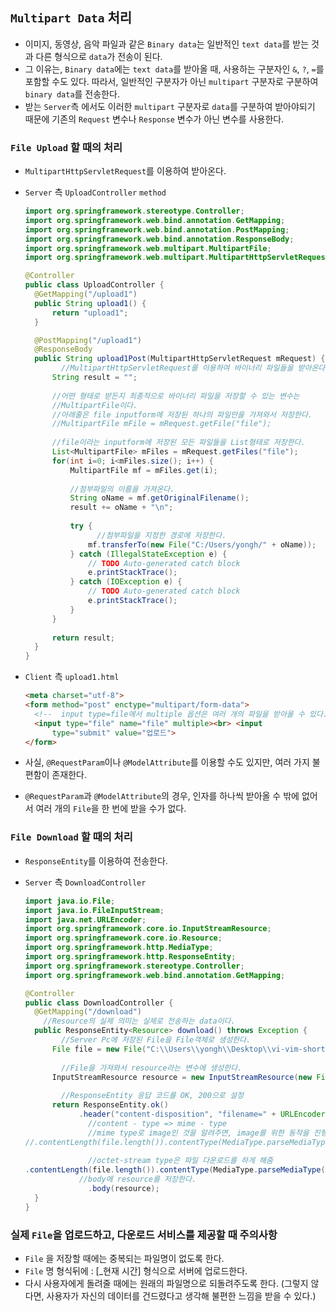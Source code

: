 ## `Multipart Data` 처리

- 이미지, 동영상, 음악 파일과 같은 `Binary data`는 일반적인 `text data`를 받는 것과 다른 형식으로 `data`가 전송이 된다.
- 그 이유는, `Binary data`에는 `text data`를 받아올 때, 사용하는 구분자인 `&`, `?`, `=`를 포함할 수도 있다. 따라서, 일반적인 구분자가 아닌 `multipart` 구분자로 구분하여 `binary data`를 전송한다.
- 받는 `Server`측 에서도 이러한 `multipart` 구분자로 `data`를 구분하여 받아야되기 때문에 기존의 `Request` 변수나 `Response` 변수가 아닌 변수를 사용한다.



### `File Upload` 할 때의 처리

- `MultipartHttpServletRequest`를 이용하여 받아온다.

- `Server` 측 `UploadController` `method`

  ```java
  import org.springframework.stereotype.Controller;
  import org.springframework.web.bind.annotation.GetMapping;
  import org.springframework.web.bind.annotation.PostMapping;
  import org.springframework.web.bind.annotation.ResponseBody;
  import org.springframework.web.multipart.MultipartFile;
  import org.springframework.web.multipart.MultipartHttpServletRequest;
  
  @Controller
  public class UploadController {
  	@GetMapping("/upload1")
  	public String upload1() {
  		return "upload1";
  	}
  
  	@PostMapping("/upload1")
  	@ResponseBody
  	public String upload1Post(MultipartHttpServletRequest mRequest) {
          //MultipartHttpServletRequest를 이용하여 바이너리 파일들을 받아온다.
  		String result = "";
  		
  		//어떤 형태로 받든지 최종적으로 바이너리 파일을 저장할 수 있는 변수는
  		//MultipartFile이다.
  		//아래줄은 file inputform에 저장된 하나의 파일만을 가져와서 저장한다.
  		//MultipartFile mFile = mRequest.getFile("file");
  		
  		//file이라는 inputform에 저장된 모든 파일들을 List형태로 저장한다. 
  		List<MultipartFile> mFiles = mRequest.getFiles("file");
  		for(int i=0; i<mFiles.size(); i++) {
  			MultipartFile mf = mFiles.get(i);
  			
  			//첨부파일의 이름을 가져온다.
  			String oName = mf.getOriginalFilename();
  			result += oName + "\n";
  			
  			try {
                  //첨부파일을 지정한 경로에 저장한다.
  				mf.transferTo(new File("C:/Users/yongh/" + oName));
  			} catch (IllegalStateException e) {
  				// TODO Auto-generated catch block
  				e.printStackTrace();
  			} catch (IOException e) {
  				// TODO Auto-generated catch block
  				e.printStackTrace();
  			}
  		}
  		
  		return result;
  	}
  }
  ```

- `Client` 측 `upload1.html`

  ```html
  <meta charset="utf-8">
  <form method="post" enctype="multipart/form-data">
  	<!--  input type=file에서 multiple 옵션은 여러 개의 파일을 받아올 수 있다. -->
  	<input type="file" name="file" multiple><br> <input
  		type="submit" value="업로드">
  </form>
  ```

- 사실, `@RequestParam`이나 `@ModelAttribute`를 이용할 수도 있지만, 여러 가지 불편함이 존재한다.

- `@RequestParam`과 `@ModelAttribute`의 경우, 인자를 하나씩 받아올 수 밖에 없어서 여러 개의 `File`을 한 번에 받을 수가 없다.



### `File Download` 할 때의 처리

- `ResponseEntity`를 이용하여 전송한다.

- `Server` 측 `DownloadController`

  ```java
  import java.io.File;
  import java.io.FileInputStream;
  import java.net.URLEncoder;
  import org.springframework.core.io.InputStreamResource;
  import org.springframework.core.io.Resource;
  import org.springframework.http.MediaType;
  import org.springframework.http.ResponseEntity;
  import org.springframework.stereotype.Controller;
  import org.springframework.web.bind.annotation.GetMapping;
  
  @Controller
  public class DownloadController {
  	@GetMapping("/download")
      //Resource의 실제 의미는 실제로 전송하는 data이다.
  	public ResponseEntity<Resource> download() throws Exception {
          //Server Pc에 저장된 File을 File객체로 생성한다.
  		File file = new File("C:\\Users\\yongh\\Desktop\\vi-vim-shortcut.png");
          
          //File을 가져와서 resource라는 변수에 생성한다.
  		InputStreamResource resource = new InputStreamResource(new FileInputStream(file));
          
          //ResponseEntity 응답 코드를 OK, 200으로 설정 
  		return ResponseEntity.ok()
              .header("content-disposition", "filename=" + URLEncoder.encode(file.getName(), "utf-8"))
  				//content - type => mime - type
  				//mime type로 image인 것을 알려주면, image를 위한 동작을 진행함, 여기서는 이미지 보기 기능
  //.contentLength(file.length()).contentType(MediaType.parseMediaType("image/png"))
  				
  				//octet-stream type은 파일 다운로드를 하게 해줌
  .contentLength(file.length()).contentType(MediaType.parseMediaType("application/octet-stream"))
              //body에 resource를 저장한다.
  				.body(resource);
  	}
  }
  ```



### 실제 `File`을 업로드하고, 다운로드 서비스를 제공할 때 주의사항

- `File` 을 저장할 때에는 중복되는 파일명이 없도록 한다.
- `File` 명 형식뒤에 : [_현재 시간] 형식으로 서버에 업로드한다.
- 다시 사용자에게 돌려줄 때에는 원래의 파일명으로 되돌려주도록 한다. (그렇지 않다면, 사용자가 자신의 데이터를 건드렸다고 생각해 불편한 느낌을 받을 수 있다.)